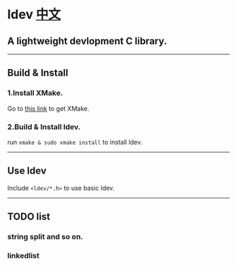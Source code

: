 # **ldev** [中文](README_zh.md)
## A lightweight devlopment C library.
---
## Build & Install
### 1.Install XMake.
Go to [this link](https://github.com/tboox/xmake) to get XMake.

### 2.Build & Install ldev.
run
`xmake & sudo xmake install`
to install ldev.

---

## Use ldev
Include `<ldev/*.h>` to use basic ldev.

---

## TODO list
### string split and so on.
### linkedlist
